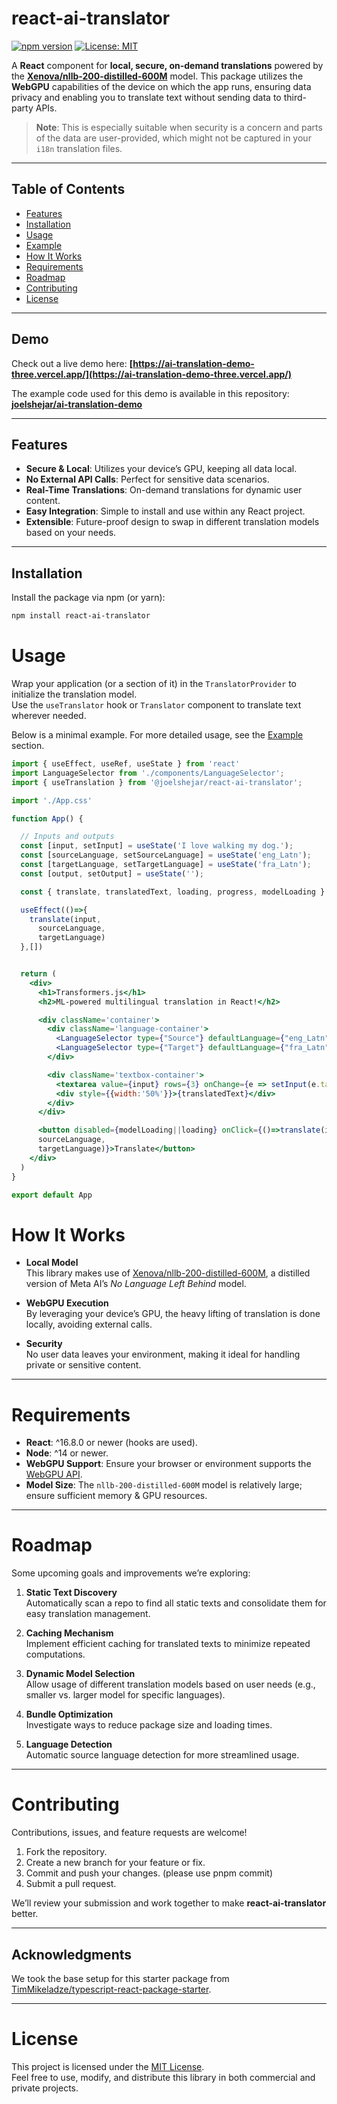 # react-ai-translator

[![npm version](https://badge.fury.io/js/react-ai-translator.svg)](https://badge.fury.io/js/react-ai-translator)
[![License: MIT](https://img.shields.io/badge/License-MIT-yellow.svg)](./LICENSE)

A **React** component for **local, secure, on-demand translations** powered by the **[Xenova/nllb-200-distilled-600M](https://huggingface.co/Xenova/nllb-200-distilled-600M)** model. This package utilizes the **WebGPU** capabilities of the device on which the app runs, ensuring data privacy and enabling you to translate text without sending data to third-party APIs.

> **Note**: This is especially suitable when security is a concern and parts of the data are user-provided, which might not be captured in your `i18n` translation files.

---

## Table of Contents

- [Features](#features)
- [Installation](#installation)
- [Usage](#usage)
- [Example](#example)
- [How It Works](#how-it-works)
- [Requirements](#requirements)
- [Roadmap](#roadmap)
- [Contributing](#contributing)
- [License](#license)

---

## Demo

Check out a live demo here: **[https://ai-translation-demo-three.vercel.app/](https://ai-translation-demo-three.vercel.app/)**

The example code used for this demo is available in this repository: **[joelshejar/ai-translation-demo](https://github.com/joelshejar/ai-translation-demo)**

---

## Features

- **Secure & Local**: Utilizes your device’s GPU, keeping all data local.
- **No External API Calls**: Perfect for sensitive data scenarios.
- **Real-Time Translations**: On-demand translations for dynamic user content.
- **Easy Integration**: Simple to install and use within any React project.
- **Extensible**: Future-proof design to swap in different translation models based on your needs.

---

## Installation

Install the package via npm (or yarn):

```bash
npm install react-ai-translator

```

# Usage

Wrap your application (or a section of it) in the `TranslatorProvider` to initialize the translation model.  
Use the `useTranslator` hook or `Translator` component to translate text wherever needed.

Below is a minimal example. For more detailed usage, see the [Example](#example) section.

```jsx
import { useEffect, useRef, useState } from 'react'
import LanguageSelector from './components/LanguageSelector';
import { useTranslation } from '@joelshejar/react-ai-translator';

import './App.css'

function App() {

  // Inputs and outputs
  const [input, setInput] = useState('I love walking my dog.');
  const [sourceLanguage, setSourceLanguage] = useState('eng_Latn');
  const [targetLanguage, setTargetLanguage] = useState('fra_Latn');
  const [output, setOutput] = useState('');

  const { translate, translatedText, loading, progress, modelLoading } = useTranslation();

  useEffect(()=>{
    translate(input,
      sourceLanguage,
      targetLanguage)
  },[])


  return (
    <div>
      <h1>Transformers.js</h1>
      <h2>ML-powered multilingual translation in React!</h2>

      <div className='container'>
        <div className='language-container'>
          <LanguageSelector type={"Source"} defaultLanguage={"eng_Latn"} onChange={x => setSourceLanguage(x.target.value)} />
          <LanguageSelector type={"Target"} defaultLanguage={"fra_Latn"} onChange={x => setTargetLanguage(x.target.value)} />
        </div>

        <div className='textbox-container'>
          <textarea value={input} rows={3} onChange={e => setInput(e.target.value)}></textarea>
          <div style={{width:'50%'}}>{translatedText}</div>
        </div>
      </div>

      <button disabled={modelLoading||loading} onClick={()=>translate(input,
      sourceLanguage,
      targetLanguage)}>Translate</button>
    </div>
  )
}

export default App

```


# How It Works

- **Local Model**  
  This library makes use of [Xenova/nllb-200-distilled-600M](https://huggingface.co/Xenova/nllb-200-distilled-600M), a distilled version of Meta AI’s *No Language Left Behind* model.

- **WebGPU Execution**  
  By leveraging your device’s GPU, the heavy lifting of translation is done locally, avoiding external calls.

- **Security**  
  No user data leaves your environment, making it ideal for handling private or sensitive content.

---

# Requirements

- **React**: ^16.8.0 or newer (hooks are used).  
- **Node**: ^14 or newer.  
- **WebGPU Support**: Ensure your browser or environment supports the [WebGPU API](https://developer.mozilla.org/en-US/docs/Web/API/WebGPU_API).  
- **Model Size**: The `nllb-200-distilled-600M` model is relatively large; ensure sufficient memory & GPU resources.

---

# Roadmap

Some upcoming goals and improvements we’re exploring:

1. **Static Text Discovery**  
   Automatically scan a repo to find all static texts and consolidate them for easy translation management.

2. **Caching Mechanism**  
   Implement efficient caching for translated texts to minimize repeated computations.

3. **Dynamic Model Selection**  
   Allow usage of different translation models based on user needs (e.g., smaller vs. larger model for specific languages).

4. **Bundle Optimization**  
   Investigate ways to reduce package size and loading times.

5. **Language Detection**  
   Automatic source language detection for more streamlined usage.

---

# Contributing

Contributions, issues, and feature requests are welcome!

1. Fork the repository.  
2. Create a new branch for your feature or fix.  
3. Commit and push your changes.  (please use pnpm commit)
4. Submit a pull request.

We’ll review your submission and work together to make **react-ai-translator** better.

---

## Acknowledgments

We took the base setup for this starter package from [TimMikeladze/typescript-react-package-starter](https://github.com/TimMikeladze/typescript-react-package-starter).


---
# License

This project is licensed under the [MIT License](./LICENSE).  
Feel free to use, modify, and distribute this library in both commercial and private projects.

